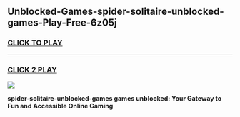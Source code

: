 
## Unblocked-Games-spider-solitaire-unblocked-games-Play-Free-6z05j
<h3>
<a href="https://premium76.site?title=spider-solitaire-unblocked-games&ref=19M">CLICK TO PLAY</a></h3>
<hr>

<h3>
<a href="https://premium76.site?title=spider-solitaire-unblocked-games&ref=19M">CLICK 2 PLAY</a>
  
</h3>

<a href="https://premium76.site?title=spider-solitaire-unblocked-games&ref=19M"><img src="https://clearcache.store/games.png"></a>


**spider-solitaire-unblocked-games games unblocked: Your Gateway to Fun and Accessible Online Gaming**
